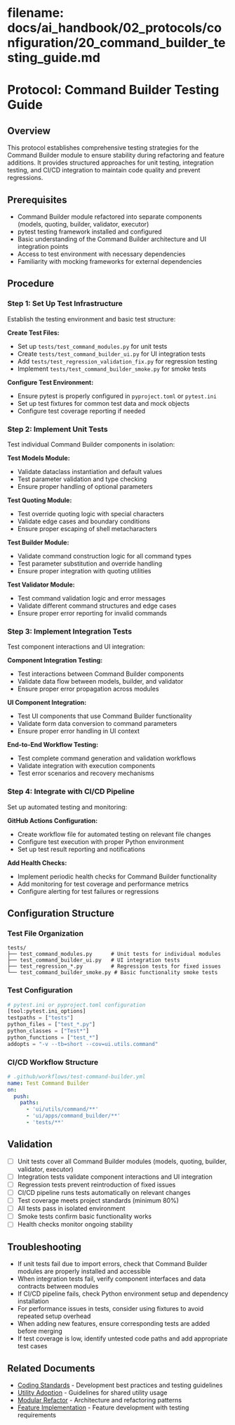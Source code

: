 # **filename: docs/ai_handbook/02_protocols/configuration/20_command_builder_testing_guide.md**
<!-- ai_cue:priority=medium -->
<!-- ai_cue:use_when=command_builder_testing,ui_testing,refactoring_validation -->

# **Protocol: Command Builder Testing Guide**

## **Overview**
This protocol establishes comprehensive testing strategies for the Command Builder module to ensure stability during refactoring and feature additions. It provides structured approaches for unit testing, integration testing, and CI/CD integration to maintain code quality and prevent regressions.

## **Prerequisites**
- Command Builder module refactored into separate components (models, quoting, builder, validator, executor)
- pytest testing framework installed and configured
- Basic understanding of the Command Builder architecture and UI integration points
- Access to test environment with necessary dependencies
- Familiarity with mocking frameworks for external dependencies

## **Procedure**

### **Step 1: Set Up Test Infrastructure**
Establish the testing environment and basic test structure:

**Create Test Files:**
- Set up `tests/test_command_modules.py` for unit tests
- Create `tests/test_command_builder_ui.py` for UI integration tests
- Add `tests/test_regression_validation_fix.py` for regression testing
- Implement `tests/test_command_builder_smoke.py` for smoke tests

**Configure Test Environment:**
- Ensure pytest is properly configured in `pyproject.toml` or `pytest.ini`
- Set up test fixtures for common test data and mock objects
- Configure test coverage reporting if needed

### **Step 2: Implement Unit Tests**
Test individual Command Builder components in isolation:

**Test Models Module:**
- Validate dataclass instantiation and default values
- Test parameter validation and type checking
- Ensure proper handling of optional parameters

**Test Quoting Module:**
- Test override quoting logic with special characters
- Validate edge cases and boundary conditions
- Ensure proper escaping of shell metacharacters

**Test Builder Module:**
- Validate command construction logic for all command types
- Test parameter substitution and override handling
- Ensure proper integration with quoting utilities

**Test Validator Module:**
- Test command validation logic and error messages
- Validate different command structures and edge cases
- Ensure proper error reporting for invalid commands

### **Step 3: Implement Integration Tests**
Test component interactions and UI integration:

**Component Integration Testing:**
- Test interactions between Command Builder components
- Validate data flow between models, builder, and validator
- Ensure proper error propagation across modules

**UI Component Integration:**
- Test UI components that use Command Builder functionality
- Validate form data conversion to command parameters
- Ensure proper error handling in UI context

**End-to-End Workflow Testing:**
- Test complete command generation and validation workflows
- Validate integration with execution components
- Test error scenarios and recovery mechanisms

### **Step 4: Integrate with CI/CD Pipeline**
Set up automated testing and monitoring:

**GitHub Actions Configuration:**
- Create workflow file for automated testing on relevant file changes
- Configure test execution with proper Python environment
- Set up test result reporting and notifications

**Add Health Checks:**
- Implement periodic health checks for Command Builder functionality
- Add monitoring for test coverage and performance metrics
- Configure alerting for test failures or regressions

## **Configuration Structure**

### **Test File Organization**
```
tests/
├── test_command_modules.py      # Unit tests for individual modules
├── test_command_builder_ui.py   # UI integration tests
├── test_regression_*.py         # Regression tests for fixed issues
└── test_command_builder_smoke.py # Basic functionality smoke tests
```

### **Test Configuration**
```python
# pytest.ini or pyproject.toml configuration
[tool:pytest.ini_options]
testpaths = ["tests"]
python_files = ["test_*.py"]
python_classes = ["Test*"]
python_functions = ["test_*"]
addopts = "-v --tb=short --cov=ui.utils.command"
```

### **CI/CD Workflow Structure**
```yaml
# .github/workflows/test-command-builder.yml
name: Test Command Builder
on:
  push:
    paths:
      - 'ui/utils/command/**'
      - 'ui/apps/command_builder/**'
      - 'tests/**'
```

## **Validation**
- [ ] Unit tests cover all Command Builder modules (models, quoting, builder, validator, executor)
- [ ] Integration tests validate component interactions and UI integration
- [ ] Regression tests prevent reintroduction of fixed issues
- [ ] CI/CD pipeline runs tests automatically on relevant changes
- [ ] Test coverage meets project standards (minimum 80%)
- [ ] All tests pass in isolated environment
- [ ] Smoke tests confirm basic functionality works
- [ ] Health checks monitor ongoing stability

## **Troubleshooting**
- If unit tests fail due to import errors, check that Command Builder modules are properly installed and accessible
- When integration tests fail, verify component interfaces and data contracts between modules
- If CI/CD pipeline fails, check Python environment setup and dependency installation
- For performance issues in tests, consider using fixtures to avoid repeated setup overhead
- When adding new features, ensure corresponding tests are added before merging
- If test coverage is low, identify untested code paths and add appropriate test cases

## **Related Documents**
- [Coding Standards](../development/01_coding_standards.md) - Development best practices and testing guidelines
- [Utility Adoption](../development/04_utility_adoption.md) - Guidelines for shared utility usage
- [Modular Refactor](../development/05_modular_refactor.md) - Architecture and refactoring patterns
- [Feature Implementation](../development/21_feature_implementation_protocol.md) - Feature development with testing requirements
